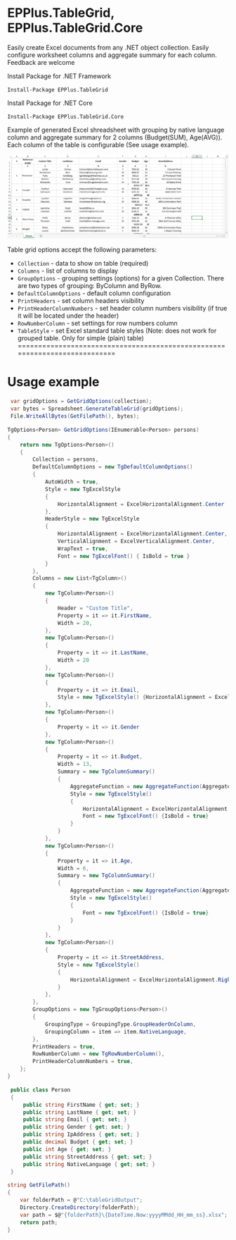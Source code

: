 # EPPlus.TableGrid, EPPlus.TableGrid.Core
Easily create Excel documents from any .NET object collection. 
Easily configure worksheet columns and aggregate summary for each column.  
Feedback are welcome

Install Package for .NET Framework
```
Install-Package EPPlus.TableGrid
```
Install Package for .NET Core
```
Install-Package EPPlus.TableGrid.Core
```

Example of generated Excel shreadsheet with grouping by native language column and aggregate summary for 2 columns (Budget(SUM), Age(AVG)). Each column of the table is configurable (See usage example).   

![output](/screenshots/TableGridExample.png)


Table grid options accept the following parameters:
 - `Collection` - data to show on table (required)
 - `Columns` - list of columns to display
 - `GroupOptions` - grouping settings (options) for a given Collection. There are two types of grouping: ByColumn and ByRow.
 - `DefaultColumnOptions` - default column configuration
 - `PrintHeaders` - set column headers visibility
 - `PrintHeaderColumnNumbers` - set header column numbers visibility (if true it will be located under the header)
 - `RowNumberColumn` - set settings for row numbers column
 - `TableStyle` - set Excel standard table styles (Note: does not work for grouped table. Only for simple (plain) table)
 ===========================================================================
 # Usage example
 ```csharp
  var gridOptions = GetGridOptions(collection);
  var bytes = Spreadsheet.GenerateTableGrid(gridOptions);
  File.WriteAllBytes(GetFilePath(), bytes);
 ```
 
 ```csharp
 TgOptions<Person> GetGridOptions(IEnumerable<Person> persons)
 {
     return new TgOptions<Person>()
     {
         Collection = persons,
         DefaultColumnOptions = new TgDefaultColumnOptions()
         {
             AutoWidth = true,
             Style = new TgExcelStyle
             {
                 HorizontalAlignment = ExcelHorizontalAlignment.Center
             },
             HeaderStyle = new TgExcelStyle
             {
                 HorizontalAlignment = ExcelHorizontalAlignment.Center,
                 VerticalAlignment = ExcelVerticalAlignment.Center,
                 WrapText = true,
                 Font = new TgExcelFont() { IsBold = true }
             }
         },
         Columns = new List<TgColumn>()
         {
             new TgColumn<Person>()
             {
                 Header = "Custom Title",
                 Property = it => it.FirstName,
                 Width = 20,
             },
             new TgColumn<Person>()
             {
                 Property = it => it.LastName,
                 Width = 20
             },
             new TgColumn<Person>()
             {
                 Property = it => it.Email,
                 Style = new TgExcelStyle() {HorizontalAlignment = ExcelHorizontalAlignment.Left}
             },
             new TgColumn<Person>()
             {
                 Property = it => it.Gender
             },
             new TgColumn<Person>()
             {
                 Property = it => it.Budget,
                 Width = 13,
                 Summary = new TgColumnSummary()
                 {
                     AggregateFunction = new AggregateFunction(AggregateFunctionType.Sum),
                     Style = new TgExcelStyle()
                     {
                         HorizontalAlignment = ExcelHorizontalAlignment.Right,
                         Font = new TgExcelFont() {IsBold = true}
                     }
                 }
             },
             new TgColumn<Person>()
             {
                 Property = it => it.Age,
                 Width = 6,
                 Summary = new TgColumnSummary()
                 {
                     AggregateFunction = new AggregateFunction(AggregateFunctionType.Average),
                     Style = new TgExcelStyle()
                     {
                         Font = new TgExcelFont() {IsBold = true}
                     }
                 }
             },
             new TgColumn<Person>()
             {
                 Property = it => it.StreetAddress,
                 Style = new TgExcelStyle()
                 {
                     HorizontalAlignment = ExcelHorizontalAlignment.Right
                 }
             },
         },
         GroupOptions = new TgGroupOptions<Person>()
         {
             GroupingType = GroupingType.GroupHeaderOnColumn,
             GroupingColumn = item => item.NativeLanguage,
         },
         PrintHeaders = true,
         RowNumberColumn = new TgRowNumberColumn(),
         PrintHeaderColumnNumbers = true,
     };
 }
 ```

 ```csharp
  public class Person
  {
      public string FirstName { get; set; }
      public string LastName { get; set; }
      public string Email { get; set; }
      public string Gender { get; set; }
      public string IpAddress { get; set; }
      public decimal Budget { get; set; }
      public int Age { get; set; }
      public string StreetAddress { get; set; }
      public string NativeLanguage { get; set; }
  }
  ```
  ```csharp
  string GetFilePath()
  {
      var folderPath = @"C:\tableGridOutput";
      Directory.CreateDirectory(folderPath);
      var path = $@"{folderPath}\{DateTime.Now:yyyyMMdd_HH_mm_ss}.xlsx";
      return path;
  }
 ```

